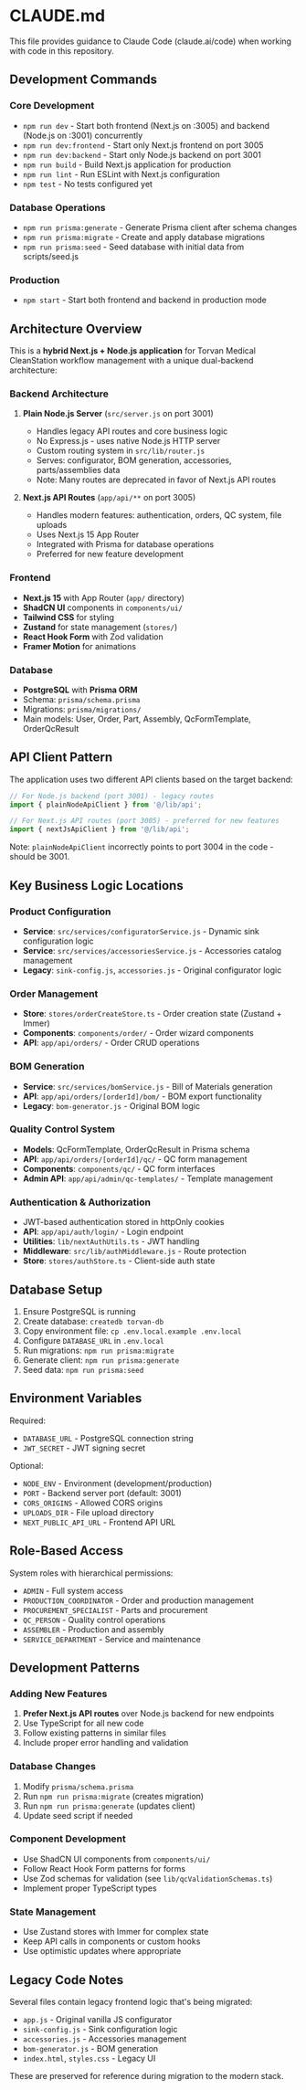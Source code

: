 # CLAUDE.md

This file provides guidance to Claude Code (claude.ai/code) when working with code in this repository.

## Development Commands

### Core Development
- `npm run dev` - Start both frontend (Next.js on :3005) and backend (Node.js on :3001) concurrently
- `npm run dev:frontend` - Start only Next.js frontend on port 3005
- `npm run dev:backend` - Start only Node.js backend on port 3001
- `npm run build` - Build Next.js application for production
- `npm run lint` - Run ESLint with Next.js configuration
- `npm test` - No tests configured yet

### Database Operations
- `npm run prisma:generate` - Generate Prisma client after schema changes
- `npm run prisma:migrate` - Create and apply database migrations
- `npm run prisma:seed` - Seed database with initial data from scripts/seed.js

### Production
- `npm start` - Start both frontend and backend in production mode

## Architecture Overview

This is a **hybrid Next.js + Node.js application** for Torvan Medical CleanStation workflow management with a unique dual-backend architecture:

### Backend Architecture
1. **Plain Node.js Server** (`src/server.js` on port 3001)
   - Handles legacy API routes and core business logic
   - No Express.js - uses native Node.js HTTP server
   - Custom routing system in `src/lib/router.js`
   - Serves: configurator, BOM generation, accessories, parts/assemblies data
   - Note: Many routes are deprecated in favor of Next.js API routes

2. **Next.js API Routes** (`app/api/**` on port 3005)
   - Handles modern features: authentication, orders, QC system, file uploads
   - Uses Next.js 15 App Router
   - Integrated with Prisma for database operations
   - Preferred for new feature development

### Frontend
- **Next.js 15** with App Router (`app/` directory)
- **ShadCN UI** components in `components/ui/`
- **Tailwind CSS** for styling
- **Zustand** for state management (`stores/`)
- **React Hook Form** with Zod validation
- **Framer Motion** for animations

### Database
- **PostgreSQL** with **Prisma ORM**
- Schema: `prisma/schema.prisma`
- Migrations: `prisma/migrations/`
- Main models: User, Order, Part, Assembly, QcFormTemplate, OrderQcResult

## API Client Pattern

The application uses two different API clients based on the target backend:

```typescript
// For Node.js backend (port 3001) - legacy routes
import { plainNodeApiClient } from '@/lib/api';

// For Next.js API routes (port 3005) - preferred for new features
import { nextJsApiClient } from '@/lib/api';
```

Note: `plainNodeApiClient` incorrectly points to port 3004 in the code - should be 3001.

## Key Business Logic Locations

### Product Configuration
- **Service**: `src/services/configuratorService.js` - Dynamic sink configuration logic
- **Service**: `src/services/accessoriesService.js` - Accessories catalog management
- **Legacy**: `sink-config.js`, `accessories.js` - Original configurator logic

### Order Management
- **Store**: `stores/orderCreateStore.ts` - Order creation state (Zustand + Immer)
- **Components**: `components/order/` - Order wizard components
- **API**: `app/api/orders/` - Order CRUD operations

### BOM Generation
- **Service**: `src/services/bomService.js` - Bill of Materials generation
- **API**: `app/api/orders/[orderId]/bom/` - BOM export functionality
- **Legacy**: `bom-generator.js` - Original BOM logic

### Quality Control System
- **Models**: QcFormTemplate, OrderQcResult in Prisma schema
- **API**: `app/api/orders/[orderId]/qc/` - QC form management
- **Components**: `components/qc/` - QC form interfaces
- **Admin API**: `app/api/admin/qc-templates/` - Template management

### Authentication & Authorization
- JWT-based authentication stored in httpOnly cookies
- **API**: `app/api/auth/login/` - Login endpoint
- **Utilities**: `lib/nextAuthUtils.ts` - JWT handling
- **Middleware**: `src/lib/authMiddleware.js` - Route protection
- **Store**: `stores/authStore.ts` - Client-side auth state

## Database Setup

1. Ensure PostgreSQL is running
2. Create database: `createdb torvan-db`
3. Copy environment file: `cp .env.local.example .env.local`
4. Configure `DATABASE_URL` in `.env.local`
5. Run migrations: `npm run prisma:migrate`
6. Generate client: `npm run prisma:generate`
7. Seed data: `npm run prisma:seed`

## Environment Variables

Required:
- `DATABASE_URL` - PostgreSQL connection string
- `JWT_SECRET` - JWT signing secret

Optional:
- `NODE_ENV` - Environment (development/production)
- `PORT` - Backend server port (default: 3001)
- `CORS_ORIGINS` - Allowed CORS origins
- `UPLOADS_DIR` - File upload directory
- `NEXT_PUBLIC_API_URL` - Frontend API URL

## Role-Based Access

System roles with hierarchical permissions:
- `ADMIN` - Full system access
- `PRODUCTION_COORDINATOR` - Order and production management
- `PROCUREMENT_SPECIALIST` - Parts and procurement
- `QC_PERSON` - Quality control operations
- `ASSEMBLER` - Production and assembly
- `SERVICE_DEPARTMENT` - Service and maintenance

## Development Patterns

### Adding New Features
1. **Prefer Next.js API routes** over Node.js backend for new endpoints
2. Use TypeScript for all new code
3. Follow existing patterns in similar files
4. Include proper error handling and validation

### Database Changes
1. Modify `prisma/schema.prisma`
2. Run `npm run prisma:migrate` (creates migration)
3. Run `npm run prisma:generate` (updates client)
4. Update seed script if needed

### Component Development
- Use ShadCN UI components from `components/ui/`
- Follow React Hook Form patterns for forms
- Use Zod schemas for validation (see `lib/qcValidationSchemas.ts`)
- Implement proper TypeScript types

### State Management
- Use Zustand stores with Immer for complex state
- Keep API calls in components or custom hooks
- Use optimistic updates where appropriate

## Legacy Code Notes

Several files contain legacy frontend logic that's being migrated:
- `app.js` - Original vanilla JS configurator
- `sink-config.js` - Sink configuration logic
- `accessories.js` - Accessories management
- `bom-generator.js` - BOM generation
- `index.html`, `styles.css` - Legacy UI

These are preserved for reference during migration to the modern stack.